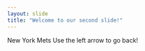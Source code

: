 ```yaml
---
layout: slide
title: "Welcome to our second slide!"
---
```

New York Mets
Use the left arrow to go back!
